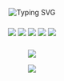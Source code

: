 <p align="center">
  <img src="https://readme-typing-svg.demolab.com?font=Fira+Code&pause=1000&color=00FF41&center=true&vCenter=true&width=500&lines=Altaffoc;Full-time+Code+Alchemist;Builds+bots,+breaks+limits;Automation+is+a+lifestyle" alt="Typing SVG" />
</p>

<h3 align="center"><p align="center"> <img src="https://img.shields.io/badge/-Python-05122A?style=flat&logo=python" /> <img src="https://img.shields.io/badge/-Node.js-05122A?style=flat&logo=node.js" /> <img src="https://img.shields.io/badge/-Puppeteer-05122A?style=flat&logo=puppeteer" /> <img src="https://img.shields.io/badge/-Selenium-05122A?style=flat&logo=selenium" /> <img src="https://img.shields.io/badge/-Linux-05122A?style=flat&logo=linux" /> </p> <h3 align="center"></h3>

<p align="center">
  <img src="https://github-readme-stats.vercel.app/api?username=altaffoc&show_icons=true&theme=tokyonight&hide_border=true" />
</p>

<p align="center">
  <img src="https://streak-stats.demolab.com?user=altaffoc&theme=tokyonight_duo&hide_border=true" />
</p>
